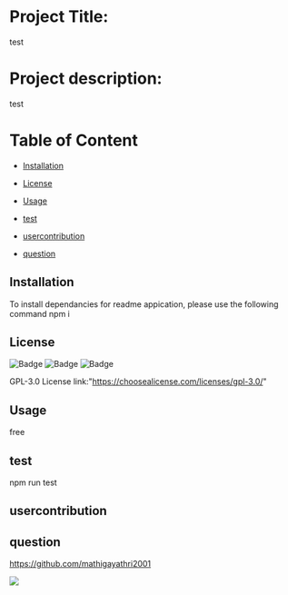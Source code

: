 
  # Project Title:
  test

  # Project description:
  test

   # Table of Content

  * [Installation](#installation)

  * [License](#license) 

  * [Usage](#usage)

  * [test](#test) 

  * [usercontribution](#usercontribution) 

  * [question](#question) 
  
  
## Installation
To install dependancies for readme appication, please use the following command
 npm i

 ## License
 ![Badge](https://img.shields.io/static/v1?label=MIT&message=License&color=brightgreen)
 ![Badge](https://img.shields.io/static/v1?label=GPL-3.0&message=License&color=blueviolet)
 ![Badge](https://img.shields.io/static/v1?label=MPL-2.0&message=License&color=red)


 GPL-3.0
 License link:"https://choosealicense.com/licenses/gpl-3.0/"
  

 ## Usage

 free

 ## test
 npm run test

## usercontribution
 

 ## question
 https://github.com/mathigayathri2001


 <img src= "https://avatars1.githubusercontent.com/u/60233461?v=4"/>
 
